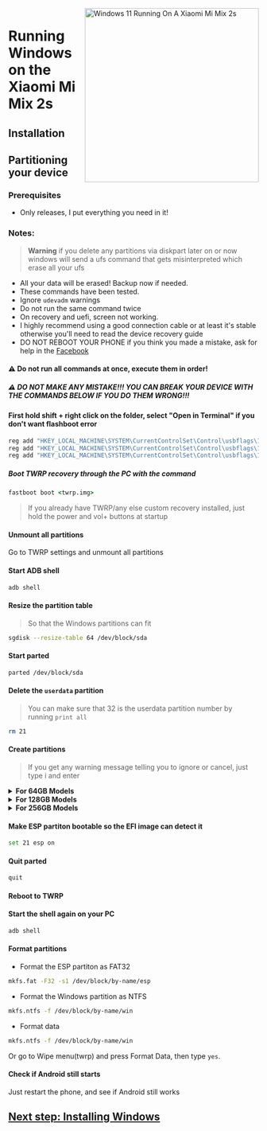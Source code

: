 <img align="right" src="https://github.com/PhucHauDeveloper/Port-Windows-11-Xiaomi-Mi-Mix-2s/blob/b71fde07677d753897aa44eaec1914f54c57cede/guide/png/Xiaomi%20Mi%20Mix%202s%20Windows.png?raw=true" width="350" alt="Windows 11 Running On A Xiaomi Mi Mix 2s">


# Running Windows on the Xiaomi Mi Mix 2s

## Installation

## Partitioning your device

### Prerequisites

- Only releases, I put everything you need in it!

### Notes:
> **Warning** if you delete any partitions via diskpart later on or now windows will send a ufs command that gets misinterpreted which erase all your ufs
- All your data will be erased! Backup now if needed.
- These commands have been tested.
- Ignore `udevadm` warnings
- Do not run the same command twice
- On recovery and uefi, screen not working.
- I highly recommend using a good connection cable or at least it's stable otherwise you'll need to read the device recovery guide
- DO NOT REBOOT YOUR PHONE if you think you made a mistake, ask for help in the [Facebook](https://www.facebook.com/ThaiHoangPhucHau/)

#### ⚠️ Do not run all commands at once, execute them in order!

##### ⚠️ DO NOT MAKE ANY MISTAKE!!! YOU CAN BREAK YOUR DEVICE WITH THE COMMANDS BELOW IF YOU DO THEM WRONG!!!

#### First hold shift + right click on the folder, select "Open in Terminal" if you don't want flashboot error

```cmd
reg add "HKEY_LOCAL_MACHINE\SYSTEM\CurrentControlSet\Control\usbflags\18D1D00D0100" /v "osvc" /t REG_BINARY /d "0000" /f
reg add "HKEY_LOCAL_MACHINE\SYSTEM\CurrentControlSet\Control\usbflags\18D1D00D0100" /v "SkipContainerIdQuery" /t REG_BINARY /d "01000000" /f
reg add "HKEY_LOCAL_MACHINE\SYSTEM\CurrentControlSet\Control\usbflags\18D1D00D0100" /v "SkipBOSDescriptorQuery" /t REG_BINARY /d "01000000" /f
```

##### Boot TWRP recovery through the PC with the command
```cmd
fastboot boot <twrp.img>
```
> If you already have TWRP/any else custom recovery installed, just hold the power and vol+ buttons at startup
#### Unmount all partitions
Go to TWRP settings and unmount all partitions

#### Start ADB shell
```cmd
adb shell
```

#### Resize the partition table
> So that the Windows partitions can fit
```sh
sgdisk --resize-table 64 /dev/block/sda
```

#### Start parted
```sh
parted /dev/block/sda
```


#### Delete the `userdata` partition
> You can make sure that 32 is the userdata partition number by running
>  `print all`
```sh
rm 21
```

#### Create partitions
> If you get any warning message telling you to ignore or cancel, just type i and enter



<details>
<summary><b><strong>For 64GB Models</strong></b></summary>

  
  - Create the ESP partition (stores Windows bootloader data and EFI files)
```sh
mkpart esp fat32 6559MB 7000MB
```

- Create the main partition where Windows will be installed to
```sh
mkpart win ntfs 7000MB 40GB
```
  
- Create Android's data partition
```sh
mkpart userdata ext4 40GB 59.1GB
```

  </summary>
</details>


<details>
<summary><b><strong>For 128GB Models</strong></b></summary>


- Create Android's data partition
```sh
mkpart userdata ext4 11.8GB 68.6GB
```

- Create the main partition where Windows will be installed to
```sh
mkpart win ntfs 68.6GB 126GB
```

- Create the ESP partition (stores Windows bootloader data and EFI files)
```sh
mkpart esp fat32 126GB 127GB 
```
  </summary>
</details>

<details>
<summary><b><strong>For 256GB Models</strong></b></summary>


- Create Android's data partition
```sh
mkpart userdata ext4 11.8GB 134.6GB
```

- Create the main partition where Windows will be installed to
```sh
mkpart win ntfs 134.6GB 254GB
```

- Create the ESP partition (stores Windows bootloader data and EFI files)
```sh
mkpart esp fat32 254GB 255GB
```
  </summary>
</details>

#### Make ESP partiton bootable so the EFI image can detect it
```sh
set 21 esp on
```

#### Quit parted
```sh
quit
```

#### Reboot to TWRP

#### Start the shell again on your PC
```cmd
adb shell
```

#### Format partitions
-  Format the ESP partiton as FAT32
```sh
mkfs.fat -F32 -s1 /dev/block/by-name/esp
```

-  Format the Windows partition as NTFS
```sh
mkfs.ntfs -f /dev/block/by-name/win
```

- Format data
```sh
mkfs.ntfs -f /dev/block/by-name/win
```
Or go to Wipe menu(twrp) and press Format Data, 
then type `yes`.

#### Check if Android still starts
Just restart the phone, and see if Android still works


## [Next step: Installing Windows](/guide/English/2-install-en.md)

